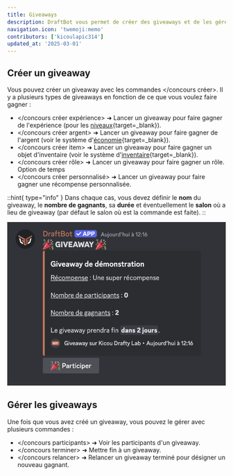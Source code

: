 ```yaml
---
title: Giveaways
description: DraftBot vous permet de créer des giveaways et de les gérer.
navigation.icon: 'twemoji:memo'
contributors: ['kicoulapic314']
updated_at: '2025-03-01'
---
```

## Créer un giveaway

Vous pouvez créer un giveaway avec les commandes \</concours créer>. Il y a plusieurs types de giveaways en fonction de ce que vous voulez faire gagner :

- </concours créer expérience> ➜ Lancer un giveaway pour faire gagner de l'expérience (pour les [niveaux](https://www.draftbot.fr/docs/modules/niveaux){target=_blank}).
- </concours créer argent> ➜ Lancer un giveaway pour faire gagner de l'argent (voir le système d'[économie](https://www.draftbot.fr/docs/modules/economie){target=_blank}).
- </concours créer item> ➜ Lancer un giveaway pour faire gagner un objet d'inventaire (voir le système d'[inventaire](https://www.draftbot.fr/docs/modules/inventaire){target=_blank}).
- </concours créer rôle> ➜ Lancer un giveaway pour faire gagner un rôle. Option de temps
- </concours créer personnalisé> ➜ Lancer un giveaway pour faire gagner une récompense personnalisée.

::hint{ type="info" }
Dans chaque cas, vous devez définir le **nom** du giveaway, le **nombre de gagnants**, sa **durée** et éventuellement le **salon** où a lieu de giveaway (par défaut le salon où est la commande est faite).
::

![Aperçu d'un giveaway pour une récompense personnalisée.](../assets/giveaways/apercu_concours.png)

## Gérer les giveaways

Une fois que vous avez créé un giveaway, vous pouvez le gérer avec plusieurs commandes :

- </concours participants> ➜ Voir les participants d'un giveaway.
- </concours terminer> ➜ Mettre fin à un giveaway.
- </concours relancer> ➜ Relancer un giveaway terminé pour désigner un nouveau gagnant.
